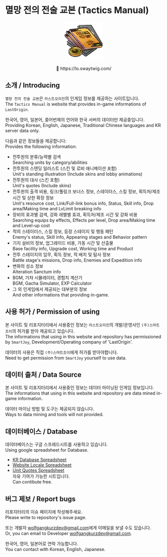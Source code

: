 # 멸망 전의 전술 교본 (Tactics Manual)
<p align="center">
  <img src="external/assets/icon.png" alt="Icon" />
</p>
<p align="center">
  🔗 https://lo.swaytwig.com/
</p>

## 소개 / Introducing
`멸망 전의 전술 교본`은 `라스트오리진`의 인게임 정보를 제공하는 사이트입니다.\
The `Tactics Manual` is website that provides in-game informations of `LastOrigin`.

한국어, 영어, 일본어, 중어번체의 언어와 한국 서버의 데이터만 제공중입니다.\
Providing Korean, English, Japanese, Traditional Chinese languages and KR server data only.

다음과 같은 정보들을 제공합니다:\
Provides the following information:
- 전투원의 분류/능력별 검색\
  Searching units by category/abilities
- 전투원의 스탠딩 일러스트 (스킨 및 로비 애니메이션 포함)\
  Unit's standing illustration (Include skins and lobby animations)
- 전투원의 대사 (스킨 포함)\
  Unit's quotes (Include skins)
- 전투원의 출격 비용, 링크/풀링크 보너스 정보, 스테이터스, 스킬 정보, 획득처/제조 시간 및 상한 확장 정보\
  Unit's resource cost, Link/Full-link bonus info, Status, Skill info, Drop area/Making time and LvLimit breaking info
- 장비의 효과별 검색, 강화 레벨별 효과, 획득처/제조 시간 및 강화 비용\
  Searching equips by effects, Effects per level, Drop area/Making time and Level-up cost
- 적의 스테이터스, 스킬 정보, 등장 스테이지 및 행동 패턴\
  Enemy's status, Skill info, Appearing stages and Behavior pattern
- 기지 설비의 정보, 업그레이드 비용, 가동 시간 및 산출물\
  Base facility info, Upgrade cost, Working time and Product
- 전투 스테이지의 임무, 획득 정보, 적 배치 및 탐사 정보\
  Battle stage's missions, Drop info, Enemies and Expedition info
- 변화의 성소 정보\
  Alteration Sanctum info
- BGM, 가챠 시뮬레이터, 경험치 계산기\
  BGM, Gacha Simulator, EXP Calculator
- 그 외 인게임에서 제공되는 대부분의 정보\
  And other informations that providing in-game.


## 사용 허가 / Permission of using
본 사이트 및 리포지터리에서 사용중인 정보는 `라스트오리진`의 개발/운영사인 `(주)스마트조이`의 허가를 받아 제공되고 있습니다.\
The informations that using in this website and repository has permissioned by `SmartJoy`, Development/Operating company of 'LastOrigin'.

데이터의 사용은 직접 `(주)스마트조이`에게 허가를 받아야합니다.\
Need to get permission from `SmartJoy` yourself to use data.


## 데이터 출처 / Data Source
본 사이트 및 리포지터리에서 사용중인 정보는 데이터 마이닝된 인게임 정보입니다.\
The informations that using in this website and repository are data mined in-game information.

데이터 마이닝 방법 및 도구는 제공되지 않습니다.\
Ways to data mining and tools will not provided.

## 데이터베이스 / Database
데이터베이스는 구글 스프레드시트를 사용하고 있습니다.\
Using google spreadsheet for Database.

- [KR Database Spreadsheet](https://docs.google.com/spreadsheets/d/11IxebdUQ_VHbaP79sN8KxZ87n3c5rG42DL8TQOK9h1k)
- [Website Locale Spreadsheet](https://docs.google.com/spreadsheets/d/1Q2tpfQntZxmI0Xbx9HZo0vjBY7kQGZGmH1MBGTzrnvo)
- [Unit Quotes Spreadsheet](https://docs.google.com/spreadsheets/d/1TrLn5czFe2Ww1xg4HiFsDzZDcnphxV3AqP_DgNqaU00)\
  자유 기여가 가능한 시트입니다.\
  Can contibute free.

## 버그 제보 / Report bugs
리포지터리의 이슈 페이지에 작성해주세요.\
Please write to repository's issue page.

또는 개발자 [wolfgangkurzdev@gmail.com](wolfgangkurzdev@gmail.com)에게 이메일을 보낼 수도 있습니다.\
Or, you can email to Developer [wolfgangkurzdev@gmail.com](wolfgangkurzdev@gmail.com).

한국어, 영어, 일본어로 연락 가능합니다.\
You can contact with Korean, English, Japanese.
